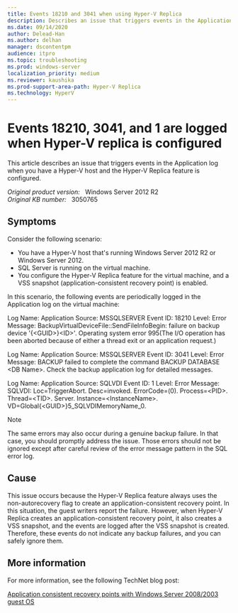 ```yaml
---
title: Events 18210 and 3041 when using Hyper-V Replica
description: Describes an issue that triggers events in the Application log when you have a Hyper-V host that's running Windows Server 2012. This issue involves the Hyper-V Replica feature. The events can be safely ignored.
ms.date: 09/14/2020
author: Delead-Han
ms.author: delhan
manager: dscontentpm
audience: itpro
ms.topic: troubleshooting
ms.prod: windows-server
localization_priority: medium
ms.reviewer: kaushika
ms.prod-support-area-path: Hyper-V Replica
ms.technology: HyperV
---
```

# Events 18210, 3041, and 1 are logged when Hyper-V replica is configured

This article describes an issue that triggers events in the Application log when you have a Hyper-V host and the Hyper-V Replica feature is configured.

_Original product version:_ &nbsp; Windows Server 2012 R2  
_Original KB number:_ &nbsp; 3050765

## Symptoms

Consider the following scenario:

- You have a Hyper-V host that's running Windows Server 2012 R2 or Windows Server 2012.
- SQL Server is running on the virtual machine.
- You configure the Hyper-V Replica feature for the virtual machine, and a VSS snapshot (application-consistent recovery point) is enabled.

In this scenario, the following events are periodically logged in the Application log on the virtual machine:

Log Name: Application
Source: MSSQLSERVER
Event ID: 18210
Level: Error
Message: BackupVirtualDeviceFile::SendFileInfoBegin: failure on backup device '{\<GUID>}\<ID>'. Operating system error 995(The I/O operation has been aborted because of either a thread exit or an application request.)

Log Name: Application
Source: MSSQLSERVER
Event ID: 3041
Level: Error
Message: BACKUP failed to complete the command BACKUP DATABASE \<DB Name>. Check the backup application log for detailed messages.

Log Name: Application
Source: SQLVDI
Event ID: 1
Level: Error
Message: SQLVDI: Loc=TriggerAbort. Desc=invoked. ErrorCode=(0). Process=\<PID>. Thread=\<TID>. Server. Instance=\<InstanceName>. VD=Global\{\<GUID>}5_SQLVDIMemoryName_0.

> [!NOTE]
> The same errors may also occur during a genuine backup failure. In that case, you should promptly address the issue. Those errors should not be ignored except after careful review of the error message pattern in the SQL error log.

## Cause

This issue occurs because the Hyper-V Replica feature always uses the non-autorecovery  flag to create an application-consistent recovery point. In this situation, the guest writers report the failure. However, when Hyper-V Replica creates an application-consistent recovery point, it also creates a VSS snapshot, and the events are logged after the VSS snapshot is created. Therefore, these events do not indicate any backup failures, and you can safely ignore them. 

## More information

For more information, see the following TechNet blog post:

[Application consistent recovery points with Windows Server 2008/2003 guest OS](http://blogs.technet.com/b/virtualization/archive/2014/05/20/application-consistent-recovery-points-with-an-older-guest-os.aspx)
